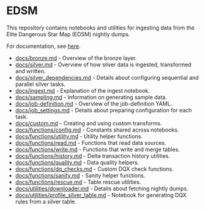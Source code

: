 # EDSM

This repository contains notebooks and utilities for ingesting data from the Elite Dangerous Star Map (EDSM) nightly dumps.

For documentation, see [here](https://github.com/bryanlharris/Documentation).

* [docs/bronze.md](docs/bronze.md) - Overview of the bronze layer.
* [docs/silver.md](docs/silver.md) - Overview of how silver data is ingested, transformed and written.
* [docs/silver_dependencies.md](docs/silver_dependencies.md) - Details about configuring sequential and parallel silver tasks.
* [docs/ingest.md](docs/ingest.md) - Explanation of the ingest notebook.
* [docs/sampling.md](docs/sampling.md) - Information on generating sample data.
* [docs/job-definition.md](docs/job-definition.md) - Overview of the job-definition YAML.
* [docs/job_settings.md](docs/job_settings.md) - Details about preparing configuration for each task.
* [docs/custom.md](docs/custom.md) - Creating and using custom transforms.
* [docs/functions/config.md](docs/functions/config.md) - Constants shared across notebooks.
* [docs/functions/utility.md](docs/functions/utility.md) - Utility helper functions.
* [docs/functions/read.md](docs/functions/read.md) - Functions that read data sources.
* [docs/functions/write.md](docs/functions/write.md) - Functions that write and merge tables.
* [docs/functions/history.md](docs/functions/history.md) - Delta transaction history utilities.
* [docs/functions/quality.md](docs/functions/quality.md) - Data quality helpers.
* [docs/functions/dq_checks.md](docs/functions/dq_checks.md) - Custom DQX check functions.
* [docs/functions/sanity.md](docs/functions/sanity.md) - Sanity helper functions.
* [docs/functions/rescue.md](docs/functions/rescue.md) - Table rescue utilities.
* [docs/utilities/downloader.md](docs/utilities/downloader.md) - Details about fetching nightly dumps.
* [docs/utilities/profile_silver_table.md](docs/utilities/profile_silver_table.md) - Notebook for generating DQX rules from a silver table.

